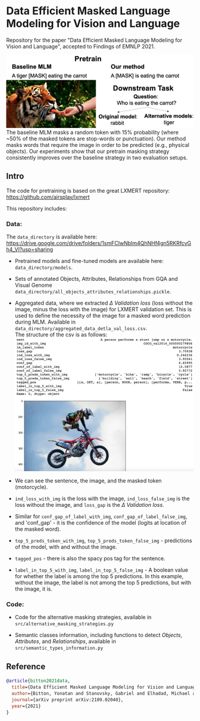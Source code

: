# Data Efficient Masked Language Modeling for Vision and Language
Repository for the paper "Data Efficient Masked Language Modeling for Vision and Language", accepted to Findings of EMNLP 2021.

![](fig1.png)
The baseline MLM masks a random token with 15\% probability (where ~50\% of the masked tokens are stop-words or punctuation). Our method masks words that require the image in order to be predicted (e.g., physical objects).
Our experiments show that our pretrain masking strategy consistently improves over the baseline strategy in two evaluation setups. 

## Intro

The code for pretraining is based on the great LXMERT repository: https://github.com/airsplay/lxmert  

This repository includes:    

### Data:  

The `data_directory` is available here: https://drive.google.com/drive/folders/1smFCIwNbIm4QhNHf4gn5RKRfcvGh4_Vl?usp=sharing

- Pretrained models and fine-tuned models are available here: `data_directory/models`.  

- Sets of annotated Objects, Attributes, Relationships from GQA and Visual Genome `data_directory/all_objects_attributes_relationships.pickle`.  

- Aggregated data, where we extracted _Δ Validation loss_ (loss without the image, minus the loss with the image) for LXMERT validation set. This is used to define the necessity of the image for a masked word prediction during MLM. Available in `data_directory/aggregated_data_detla_val_loss.csv`.    
The structure of the csv is as follows: ![](fig_delta_validation_loss.png)  
-  We can see the sentence, the image, and the masked token (motorcycle).  
- `ind_loss_with_img` is the loss with the image, `ind_loss_false_img` is the loss without the image, and `loss_gap` is the _Δ Validation loss_.  
- Similar for `conf_gap_of_label_with_img`, `conf_gap_of_label_false_img`, and 'conf_gap' - it is the confidence of the model (logits at location of the masked word).  
- `top_5_preds_token_with_img`, `top_5_preds_token_false_img` - predictions of the model, with and without the image.  
- `tagged_pos` - there is also the spacy pos tag for the sentence.
- `label_in_top_5_with_img`, `label_in_top_5_false_img` - A boolean value for whether the label is among the top 5 predictions. In this example, without the image, the label is not among the top 5 predictions, but with the image, it is.      


### Code:  
- Code for the alternative masking strategies, available in `src/alternative_masking_strategies.py`
  
- Semantic classes information, including functions to detect _Objects_, _Attributes_, and _Relationships_, available in `src/semantic_types_information.py`   

## Reference

```bibtex
@article{bitton2021data,
  title={Data Efficient Masked Language Modeling for Vision and Language},
  author={Bitton, Yonatan and Stanovsky, Gabriel and Elhadad, Michael and Schwartz, Roy},
  journal={arXiv preprint arXiv:2109.02040},
  year={2021}
}
```
